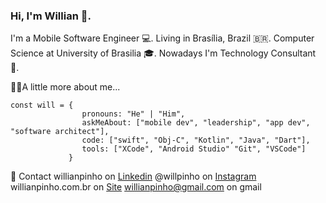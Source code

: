### Hi, I'm Willian 👋. 

I'm a Mobile Software Engineer 💻.
Living in Brasília, Brazil 🇧🇷.
Computer Science at University of Brasilia 🎓. 
Nowadays I'm Technology Consultant 🚀.

👨‍💻A little more about me...

    const will = {
			        pronouns: "He" | "Him",
			        askMeAbout: ["mobile dev", "leadership", "app dev", "software architect"],
			        code: ["swift", "Obj-C", "Kotlin", "Java", "Dart"],
			        tools: ["XCode", "Android Studio" "Git", "VSCode"]
				 }


📱 Contact
willianpinho on [Linkedin](https://www.linkedin.com/in/willianpinho/)
@willpinho on [Instagram](https://instagram.com/willpinho)
willianpinho.com.br on [Site](https://www.willianpinho.com.br/en)
willianpinho@gmail.com on gmail
